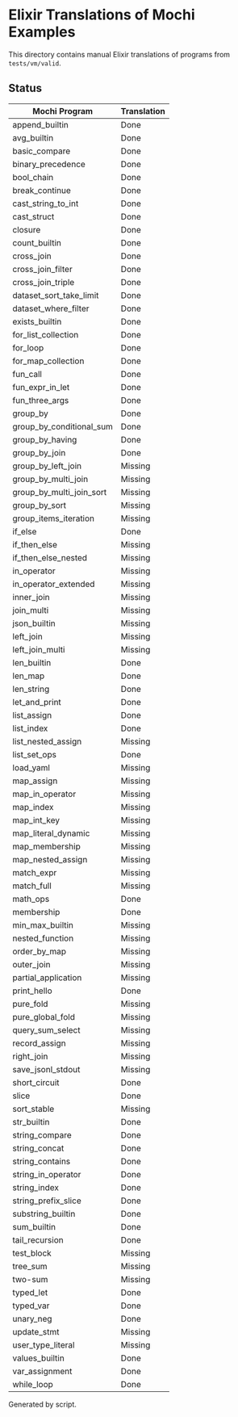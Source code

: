# Elixir Translations of Mochi Examples

This directory contains manual Elixir translations of programs from `tests/vm/valid`.

## Status

| Mochi Program | Translation |
|---------------|------------|
append_builtin|Done
avg_builtin|Done
basic_compare|Done
binary_precedence|Done
bool_chain|Done
break_continue|Done
cast_string_to_int|Done
cast_struct|Done
closure|Done
count_builtin|Done
cross_join|Done
cross_join_filter|Done
cross_join_triple|Done
dataset_sort_take_limit|Done
dataset_where_filter|Done
exists_builtin|Done
for_list_collection|Done
for_loop|Done
for_map_collection|Done
fun_call|Done
fun_expr_in_let|Done
fun_three_args|Done
group_by|Done
group_by_conditional_sum|Done
group_by_having|Done
group_by_join|Done
group_by_left_join|Missing
group_by_multi_join|Missing
group_by_multi_join_sort|Missing
group_by_sort|Missing
group_items_iteration|Missing
if_else|Done
if_then_else|Missing
if_then_else_nested|Missing
in_operator|Missing
in_operator_extended|Missing
inner_join|Missing
join_multi|Missing
json_builtin|Missing
left_join|Missing
left_join_multi|Missing
len_builtin|Done
len_map|Done
len_string|Done
let_and_print|Done
list_assign|Done
list_index|Done
list_nested_assign|Missing
list_set_ops|Done
load_yaml|Missing
map_assign|Missing
map_in_operator|Missing
map_index|Missing
map_int_key|Missing
map_literal_dynamic|Missing
map_membership|Missing
map_nested_assign|Missing
match_expr|Missing
match_full|Missing
math_ops|Done
membership|Done
min_max_builtin|Missing
nested_function|Missing
order_by_map|Missing
outer_join|Missing
partial_application|Missing
print_hello|Done
pure_fold|Missing
pure_global_fold|Missing
query_sum_select|Missing
record_assign|Missing
right_join|Missing
save_jsonl_stdout|Missing
short_circuit|Done
slice|Done
sort_stable|Missing
str_builtin|Done
string_compare|Done
string_concat|Done
string_contains|Done
string_in_operator|Done
string_index|Done
string_prefix_slice|Done
substring_builtin|Done
sum_builtin|Done
tail_recursion|Done
test_block|Missing
tree_sum|Missing
two-sum|Missing
typed_let|Done
typed_var|Done
unary_neg|Done
update_stmt|Missing
user_type_literal|Missing
values_builtin|Done
var_assignment|Done
while_loop|Done

Generated by script.
